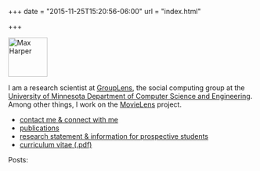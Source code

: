 +++
date = "2015-11-25T15:20:56-06:00"
url = "index.html"

+++

<div style="margin-bottom: 1em;">
    <img src="/images/max.jpg" alt="Max Harper" width="80" style="margin: auto;">
</div>

I am a research scientist at [GroupLens](http://grouplens.org),
the social computing group at the [University of Minnesota
Department of Computer Science and Engineering](http://www.cs.umn.edu).
Among other things, I work on the [MovieLens](http://movielens.org) project.

* [contact me & connect with me](/connect/)
* [publications](/publications/)
* [research statement & information for prospective students](/research/)
* [curriculum vitae (.pdf)](/files/harper-cv.pdf)

Posts:
